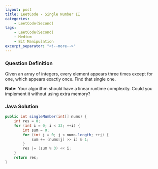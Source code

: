 ```yaml
---
layout: post
title: LeetCode - Single Number II
categories:
    - LeetCode(Second)
tags:
    - LeetCode(Second)
    - Medium
    - Bit Manipulation
excerpt_separator: "<!--more-->"
---
```


### Question Definition
Given an array of integers, every element appears three times except for one, which appears exactly once. Find that single one.
<!--more-->
**Note:**
Your algorithm should have a linear runtime complexity. Could you implement it without using extra memory?
### Java Solution
```java
public int singleNumber(int[] nums) {
    int res = 0;
    for (int i = 0; i < 32; ++i) {
        int sum = 0;
        for (int j = 0; j < nums.length; ++j) {
            sum += (nums[j] >> i) & 1;
        }
        res |= (sum % 3) << i;
    }
    return res;
}
```